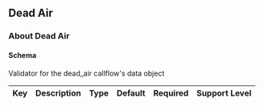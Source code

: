 ## Dead Air

### About Dead Air

#### Schema

Validator for the dead_air callflow's data object



Key | Description | Type | Default | Required | Support Level
--- | ----------- | ---- | ------- | -------- | -------------



